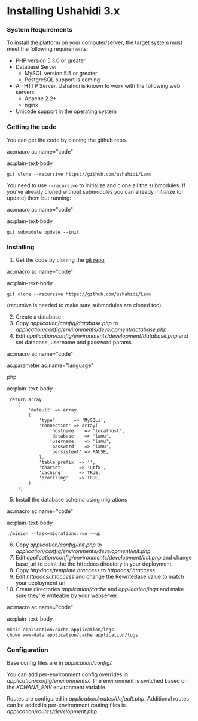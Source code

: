 # Installing Ushahidi 3.x

### System Requirements

To install the platform on your computer/server, the target system must meet
the following requirements:

  * PHP version 5.3.0 or greater
  * Database Server
    * MySQL version 5.5 or greater
    * PostgreSQL support is coming
  * An HTTP Server. Ushahidi is known to work with the following web servers:
    * Apache 2.2+
    * nginx
  * Unicode support in the operating system

### Getting the code

You can get the code by cloning the github repo.

ac:macro ac:name="code"

ac:plain-text-body

    
    git clone --recursive https://github.com/ushahidi/Lamu

You need to use `--recursive` to initialize and clone all the submodules. If
you've already cloned without submodules you can already initialize (or
update) them but running:

ac:macro ac:name="code"

ac:plain-text-body

    
    git submodule update --init

### Installing

  1. Get the code by cloning the [git repo](https://github.com/ushahidi/Lamu)

ac:macro ac:name="code"

ac:plain-text-body

    
    git clone --recursive https://github.com/ushahidi/Lamu

(recursive is needed to make sure submodules are cloned too)

  2. Create a database
  3. Copy _application/config/database.php_ to _application/config/environments/development/database.php_
  4. Edit _application/config/environments/development/database.php_ and set database, username and password params

ac:macro ac:name="code"

ac:parameter ac:name="language"

php

ac:plain-text-body

    
     return array
        (
            'default' => array
            (
                'type'       => 'MySQLi',
                'connection' => array(
                    'hostname'   => 'localhost',
                    'database'   => 'lamu',
                    'username'   => 'lamu',
                    'password'   => 'lamu',
                    'persistent' => FALSE,
                ),
                'table_prefix' => '',
                'charset'      => 'utf8',
                'caching'      => TRUE,
                'profiling'    => TRUE,
            )
        );

  5. Install the database schema using migrations

ac:macro ac:name="code"

ac:plain-text-body

    
    ./minion --task=migrations:run --up

  6. Copy _application/config/init.php_ to _application/config/environments/development/init.php_
  7. Edit _application/config/environments/development/init.php_ and change base_url to point the the httpdocs directory in your deployment
  8. Copy _httpdocs/template.htaccess_ to _httpdocs/.htaccess_
  9. Edit _httpdocs/.htaccess_ and change the RewriteBase value to match your deployment url
  10. Create directories _application/cache_ and _application/logs_ and make sure they're writeable by your webserver

ac:macro ac:name="code"

ac:plain-text-body

    
    mkdir application/cache application/logs
    chown www-data application/cache application/logs

### Configuration

Base config files are in _application/config/._

  
You can add per-environment config overrides in
_application/config/environments/._ The environment is switched based on the
_KOHANA_ENV_ environment variable.

  
Routes are configured in _application/routes/default.php_. Additional routes
can be added in per-environment routing files ie.
_application/routes/development.php_.


